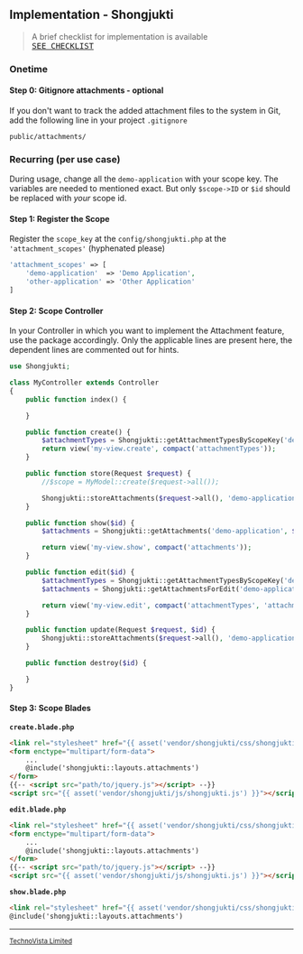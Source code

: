 ## Implementation - Shongjukti

> A brief checklist for implementation is available<br>
> [<kbd>SEE CHECKLIST</kbd>](https://github.com/technovistalimited/shongjukti/blob/develop/docs/implementation-checklist.md)

### Onetime

#### Step 0: Gitignore attachments - optional
If you don't want to track the added attachment files to the system in Git, add the following line in your project `.gitignore`

```
public/attachments/
```

### Recurring (per use case)

During usage, change all the `demo-application` with your scope key. The variables are needed to mentioned exact. But only `$scope->ID` or `$id` should be replaced with _your_ scope id.

#### Step 1: Register the Scope
Register the `scope_key` at the `config/shongjukti.php` at the `'attachment_scopes'` (hyphenated please)
```php
'attachment_scopes' => [
	'demo-application'  => 'Demo Application',
	'other-application' => 'Other Application'
]
```

#### Step 2: Scope Controller
In your Controller in which you want to implement the Attachment feature, use the package accordingly. Only the applicable lines are present here, the dependent lines are commented out for hints.
```php
use Shongjukti;

class MyController extends Controller
{
	public function index() {

	}

	public function create() {
		$attachmentTypes = Shongjukti::getAttachmentTypesByScopeKey('demo-application');
		return view('my-view.create', compact('attachmentTypes'));
	}

	public function store(Request $request) {
		//$scope = MyModel::create($request->all());

		Shongjukti::storeAttachments($request->all(), 'demo-application', $scope->id);
	}

	public function show($id) {
		$attachments = Shongjukti::getAttachments('demo-application', $id);

		return view('my-view.show', compact('attachments'));
	}

	public function edit($id) {
		$attachmentTypes = Shongjukti::getAttachmentTypesByScopeKey('demo-application');
		$attachments = Shongjukti::getAttachmentsForEdit('demo-application', $id);

		return view('my-view.edit', compact('attachmentTypes', 'attachments'));
	}

	public function update(Request $request, $id) {
		Shongjukti::storeAttachments($request->all(), 'demo-application', $id);
	}

	public function destroy($id) {

	}
}
```

#### Step 3: Scope Blades
**`create.blade.php`**
```html
<link rel="stylesheet" href="{{ asset('vendor/shongjukti/css/shongjukti.css') }}">
<form enctype="multipart/form-data">
	...
	@include('shongjukti::layouts.attachments')
</form>
{{-- <script src="path/to/jquery.js"></script> --}}
<script src="{{ asset('vendor/shongjukti/js/shongjukti.js') }}"></script>
```

**`edit.blade.php`**
```html
<link rel="stylesheet" href="{{ asset('vendor/shongjukti/css/shongjukti.css') }}">
<form enctype="multipart/form-data">
	...
	@include('shongjukti::layouts.attachments')
</form>
{{-- <script src="path/to/jquery.js"></script> --}}
<script src="{{ asset('vendor/shongjukti/js/shongjukti.js') }}"></script>
```

**`show.blade.php`**
```html
<link rel="stylesheet" href="{{ asset('vendor/shongjukti/css/shongjukti.css') }}">
@include('shongjukti::layouts.attachments')
```

----
<sup>[TechnoVista Limited](https://technovista.com.bd/)</sup>
